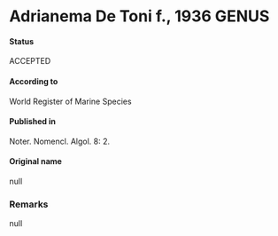 # Adrianema De Toni f., 1936 GENUS

#### Status
ACCEPTED

#### According to
World Register of Marine Species

#### Published in
Noter. Nomencl. Algol. 8: 2.

#### Original name
null

### Remarks
null